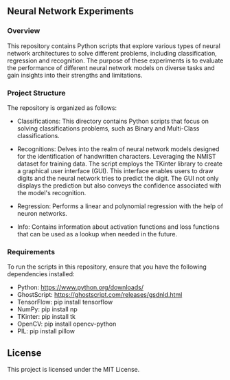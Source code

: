 ## Neural Network Experiments

### Overview
This repository contains Python scripts that explore various types of neural network architectures to solve different problems, including classification, regression and recognition. The purpose of these experiments is to evaluate the performance of different neural network models on diverse tasks and gain insights into their strengths and limitations.

### Project Structure
The repository is organized as follows:

- Classifications: This directory contains Python scripts that focus on solving classifications problems, such as Binary and Multi-Class classifications. 

- Recognitions: Delves into the realm of neural network models designed for the identification of handwritten characters. Leveraging the NMIST dataset for training data. The script employs the TKinter library to create a graphical user interface (GUI). This interface enables users to draw digits and the neural network tries to predict the digit. The GUI not only displays the prediction but also conveys the confidence associated with the model's recognition.

- Regression: Performs a linear and polynomial regression with the help of neuron networks.

- Info: Contains information about activation functions and loss functions that can be used as a lookup when needed in the future.

### Requirements
To run the scripts in this repository, ensure that you have the following dependencies installed:

- Python:  https://www.python.org/downloads/
- GhostScript:  https://ghostscript.com/releases/gsdnld.html 
- TensorFlow:  pip install tensorflow 
- NumPy:  pip install np
- TKinter:  pip install tk
- OpenCV:  pip install opencv-python
- PIL:  pip install pillow


## License
This project is licensed under the MIT License.
